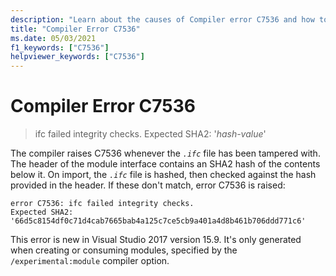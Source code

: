 ```yaml
---
description: "Learn about the causes of Compiler error C7536 and how to fix it."
title: "Compiler Error C7536"
ms.date: 05/03/2021
f1_keywords: ["C7536"]
helpviewer_keywords: ["C7536"]
---
```

# Compiler Error C7536

> ifc failed integrity checks.  Expected SHA2: '*hash-value*'

The compiler raises C7536 whenever the *`.ifc`* file has been tampered with. The header of the module interface contains an SHA2 hash of the contents below it. On import, the *`.ifc`* file is hashed, then checked against the hash provided in the header. If these don't match, error C7536 is raised:

```Output
error C7536: ifc failed integrity checks.
Expected SHA2: '66d5c8154df0c71d4cab7665bab4a125c7ce5cb9a401a4d8b461b706ddd771c6'
```

This error is new in Visual Studio 2017 version 15.9. It's only generated when creating or consuming modules, specified by the `/experimental:module` compiler option.
